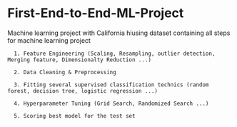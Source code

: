 # First-End-to-End-ML-Project

  Machine learning project with California hiusing dataset containing all steps for machine learning project
      
      
      1. Feature Engineering (Scaling, Resampling, outlier detection, Merging feature, Dimensionalty Reduction ...)
      
      2. Data Cleaning & Preprocessing
      
      3. Fitting several supervised classification technics (random forest, decision tree, logistic regression ...)
      
      4. Hyperparameter Tuning (Grid Search, Randomized Search ...)
      
      5. Scoring best model for the test set 

